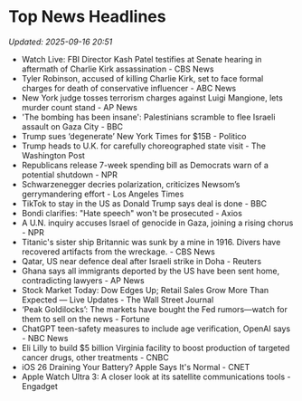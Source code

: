 # Top News Headlines

_Updated: 2025-09-16 20:51_

- Watch Live: FBI Director Kash Patel testifies at Senate hearing in aftermath of Charlie Kirk assassination - CBS News
- Tyler Robinson, accused of killing Charlie Kirk, set to face formal charges for death of conservative influencer - ABC News
- New York judge tosses terrorism charges against Luigi Mangione, lets murder count stand - AP News
- 'The bombing has been insane': Palestinians scramble to flee Israeli assault on Gaza City - BBC
- Trump sues ‘degenerate’ New York Times for $15B - Politico
- Trump heads to U.K. for carefully choreographed state visit - The Washington Post
- Republicans release 7-week spending bill as Democrats warn of a potential shutdown - NPR
- Schwarzenegger decries polarization, criticizes Newsom’s gerrymandering effort - Los Angeles Times
- TikTok to stay in the US as Donald Trump says deal is done - BBC
- Bondi clarifies: "Hate speech" won't be prosecuted - Axios
- A U.N. inquiry accuses Israel of genocide in Gaza, joining a rising chorus - NPR
- Titanic's sister ship Britannic was sunk by a mine in 1916. Divers have recovered artifacts from the wreckage. - CBS News
- Qatar, US near defence deal after Israeli strike in Doha - Reuters
- Ghana says all immigrants deported by the US have been sent home, contradicting lawyers - AP News
- Stock Market Today: Dow Edges Up; Retail Sales Grow More Than Expected — Live Updates - The Wall Street Journal
- ‘Peak Goldilocks’: The markets have bought the Fed rumors—watch for them to sell on the news - Fortune
- ChatGPT teen-safety measures to include age verification, OpenAI says - NBC News
- Eli Lilly to build $5 billion Virginia facility to boost production of targeted cancer drugs, other treatments - CNBC
- iOS 26 Draining Your Battery? Apple Says It's Normal - CNET
- Apple Watch Ultra 3: A closer look at its satellite communications tools - Engadget
